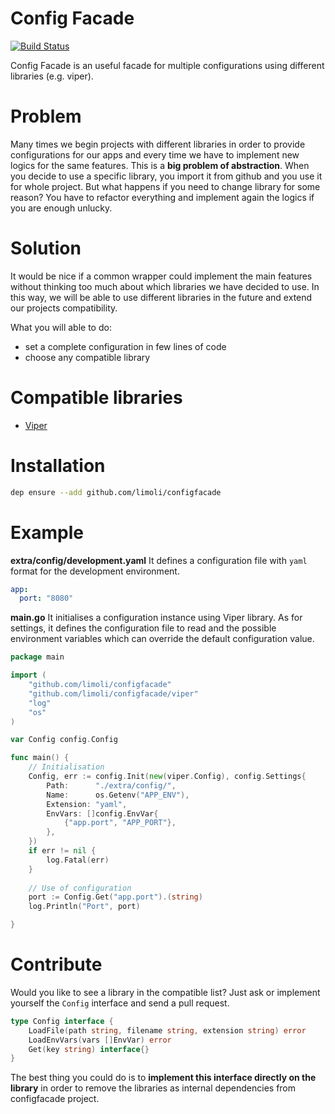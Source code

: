 # Config Facade
[![Build Status](https://travis-ci.org/limoli/configfacade.svg?branch=master)](https://travis-ci.org/limoli/configfacade)

Config Facade is an useful facade for multiple configurations using different libraries (e.g. viper).

# Problem
Many times we begin projects with different libraries in order to provide configurations for our apps and every time we have to implement new logics for the same features. This is a **big problem of abstraction**.
When you decide to use a specific library, you import it from github and you use it for whole project. But what happens if you need to change library for some reason? You have to refactor everything and implement again the logics if you are enough unlucky.

# Solution
It would be nice if a common wrapper could implement the main features without thinking too much about which libraries we have decided to use. In this way, we will be able to use different libraries in the future and extend our projects compatibility.

What you will able to do:
- set a complete configuration in few lines of code
- choose any compatible library
 
# Compatible libraries
- [Viper](https://github.com/spf13/viper)

# Installation

```sh
dep ensure --add github.com/limoli/configfacade
``` 

# Example

**extra/config/development.yaml**
It defines a configuration file with `yaml` format for the development environment.
```yaml
app:
  port: "8080"
```

**main.go**
It initialises a configuration instance using Viper library. As for settings, it defines the configuration file to read and the possible environment variables which can override the default configuration value.
```go
package main

import (
    "github.com/limoli/configfacade"
    "github.com/limoli/configfacade/viper"
    "log"
    "os"
)

var Config config.Config

func main() {
    // Initialisation 
    Config, err := config.Init(new(viper.Config), config.Settings{
        Path:      "./extra/config/",
        Name:      os.Getenv("APP_ENV"),
        Extension: "yaml",
        EnvVars: []config.EnvVar{
            {"app.port", "APP_PORT"},
        },
    })
    if err != nil {
        log.Fatal(err)
    }
    
    // Use of configuration
    port := Config.Get("app.port").(string)
    log.Println("Port", port)

}
``` 

# Contribute
Would you like to see a library in the compatible list? 
Just ask or implement yourself the `Config` interface and send a pull request.

```go
type Config interface {
	LoadFile(path string, filename string, extension string) error
	LoadEnvVars(vars []EnvVar) error
	Get(key string) interface{}
}
```
The best thing you could do is to **implement this interface directly on the library** in order to remove the libraries as internal dependencies from configfacade project.


